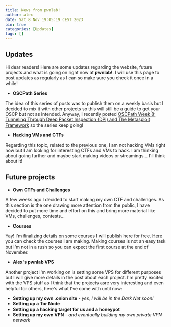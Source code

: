 ```yaml
---
title: News from pwnlab!
author: alex
date: Sat 8 Nov 19:05:19 CEST 2023
pin: true
categories: [Updates]
tags: []
---
```


## Updates

Hi dear readers! Here are some updates regarding the website, future projects and what is going on right now at **pwnlab!**. I will use this page to post updates as regularly as I can so make sure you check it once in a while!

- **OSCPath Series**

The idea of this series of posts was to publish them on a weekly basis but I decided to mix it with other projects so this will still be a guide to get your OSCP but not as intended. Anyway, I recently posted [OSCPath Week 8: Tunneling Through Deep Packet Inspection (DPI) and The Metasploit Framework](/posts/oscpath-week-8-tunneling-deep-packet-inspection-metasploit-framework/) so the series keep going!

- **Hacking VMs and CTFs**

Regarding this topic, related to the previous one, I am not hacking VMs right now but I am looking for interesting CTFs and VMs to hack. I am thinking about going further and maybe start making videos or streamings... I'll think about it!

## Future projects

- **Own CTFs and Challenges**

A few weeks ago I decided to start making my own CTF and challenges. As this section is the one drawing more attention from the public, I have decided to put more time and effort on this and bring more material like VMs, challenges, contests...

- **Courses**

Yay! I'm finalizing details on some courses I will publish here for free. [Here](/courses/) you can check the courses I am making. Making courses is not an easy task but I'm not in a rush so you can expect the first course at the end of November.

- **Alex's pwnlab VPS**

Another project I'm working on is setting some VPS for different purposes but I will give more details in the post about each project. I'm pretty excited with the VPS stuff as I think that the projects asre very interesting and even helpful for others, here's what I've come with until now:

- **Setting up my own .onion site** *- yes, I will be in the Dark Net soon!*
- **Setting up a Tor Node**
- **Setting up a hacking target for us and a honeypot**
- **Setting up my own VPN** *- and eventually building my own private VPN network*